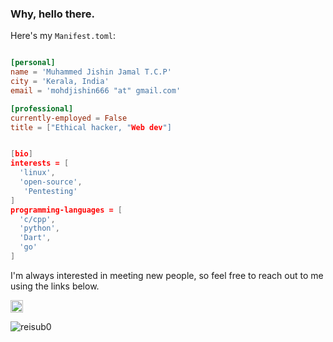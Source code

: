 
<h3>Why, hello there.</h3>

Here's my `Manifest.toml`:

```toml

[personal]
name = 'Muhammed Jishin Jamal T.C.P'
city = 'Kerala, India'
email = 'mohdjishin666 "at" gmail.com'

[professional]
currently-employed = False
title = ["Ethical hacker, "Web dev"]


[bio]
interests = [
  'linux',
  'open-source',
   'Pentesting'
]
programming-languages = [
  'c/cpp',
  'python',
  'Dart',
  'go'
]

```


I'm always interested in meeting new people, so feel free to reach out to me using the links below.

<p align="center">
  
  <a href="https://linkedin.com/in/govind-kp"><img src="https://cdn.jsdelivr.net/npm/simple-icons@3.0.1/icons/linkedin.svg" height="20"     width="20" /></a>
</p>

<p align="left">
  <img src="https://github-readme-stats.vercel.app/api?username=mohdjishin&show_icons=true" alt="reisub0" /> 

</p>
<p align="left"> </p>



